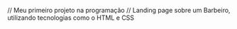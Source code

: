 // Meu primeiro projeto na programação
// Landing page sobre um Barbeiro, utilizando tecnologias como o HTML e CSS
